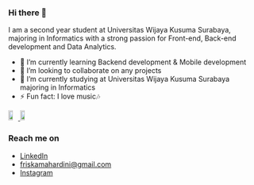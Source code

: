 ### Hi there 👋

I am a second year student at Universitas Wijaya Kusuma Surabaya, majoring in Informatics with a strong passion for Front-end, Back-end development and Data Analytics.

- 🌱 I’m currently learning Backend development & Mobile development
- 👯 I’m looking to collaborate on any projects
- 🔭 I’m currently studying at Universitas Wijaya Kusuma Surabaya majoring in Informatics
- ⚡ Fun fact: I love music🎶


<div style="display: flex; align-items: center;">
  <a href="https://github.com/friskaam">
    <img width="45%" src="https://github-readme-stats-eight-theta.vercel.app/api?username=friskaam&show_icons=true&theme=algolia&include_all_commits=true&count_private=true"/>
    <img width="45%" src="https://github-readme-stats-eight-theta.vercel.app/api/top-langs/?username=friskaam&layout=compact&langs_count=8&theme=algolia"/>
  </a>
</div>


### Reach me on
- <a href="https://www.linkedin.com/in/friska-adisti-mahardini/" target="_blank">LinkedIn</a>
- friskamahardini@gmail.com
- <a href="https://instagram.com/friskaaam" target="_blank">Instagram</a>

<!--
- 🔭 I’m currently working on ...
- 🌱 I’m currently learning ...
- 👯 I’m looking to collaborate on ...
- 🤔 I’m looking for help with ...
- 💬 Ask me about ...
- 📫 How to reach me: ...
- 😄 Pronouns: ...
- ⚡ Fun fact: ...
-->
